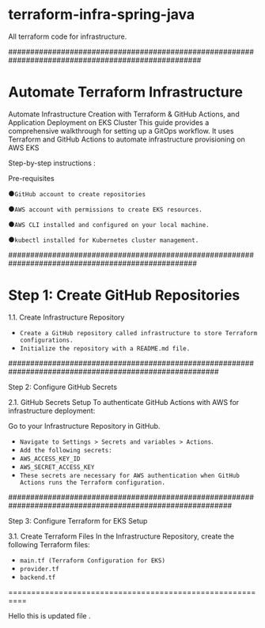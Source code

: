 # terraform-infra-spring-java
All terraform code for infrastructure.

####################################################################################################

# Automate Terraform Infrastructure 
Automate Infrastructure Creation with Terraform & GitHub Actions, and Application Deployment on EKS Cluster This guide provides a comprehensive walkthrough for setting up a GitOps workflow. It uses Terraform and GitHub Actions to automate infrastructure provisioning on AWS EKS

Step-by-step instructions :

Pre-requisites

●```GitHub account to create repositories```

●```AWS account with permissions to create EKS resources.```

●```AWS CLI installed and configured on your local machine.```

●```kubectl installed for Kubernetes cluster management.```


###################################################################################################

# Step 1: Create GitHub Repositories

1.1. Create Infrastructure Repository
- `Create a GitHub repository called infrastructure to store Terraform configurations.`
- `Initialize the repository with a README.md file.`

########################################################################################################

Step 2: Configure GitHub Secrets

2.1. GitHub Secrets Setup
To authenticate GitHub Actions with AWS for infrastructure deployment:

Go to your Infrastructure Repository in GitHub.
- `Navigate to Settings > Secrets and variables > Actions`.
- `Add the following secrets:`
- `AWS_ACCESS_KEY_ID`
- `AWS_SECRET_ACCESS_KEY`
- `These secrets are necessary for AWS authentication when GitHub Actions runs the Terraform configuration.`

###########################################################################################################

Step 3: Configure Terraform for EKS Setup

3.1. Create Terraform Files
In the Infrastructure Repository, create the following Terraform files:

- `main.tf (Terraform Configuration for EKS)`
- `provider.tf`
- `backend.tf`

==========================================================

Hello this is updated file .
